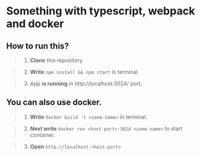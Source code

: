 # Something with typescript, webpack and docker


## How to run this?
> 1) **Clone** this repository.

> 2) **Write** `npm install && npm start` in terminal.

> 3) App **is running** in http://localhost:3024/ port.


## You can also use docker.
> 1) **Write** `docker build -t <some-name>` in terminal.

> 2) **Next write** `docker run <host-port>:3024 <some-name>` to start container. 

> 3) **Open** `http://localhost:<host-port>`